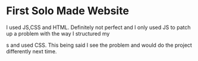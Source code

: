 # First Solo Made Website

I used JS,CSS and HTML. 
Definitely not perfect and I only used JS to patch up a problem with the way I structured my <div>s and used CSS. 
This being said I see the problem and would do the project differently next time.
